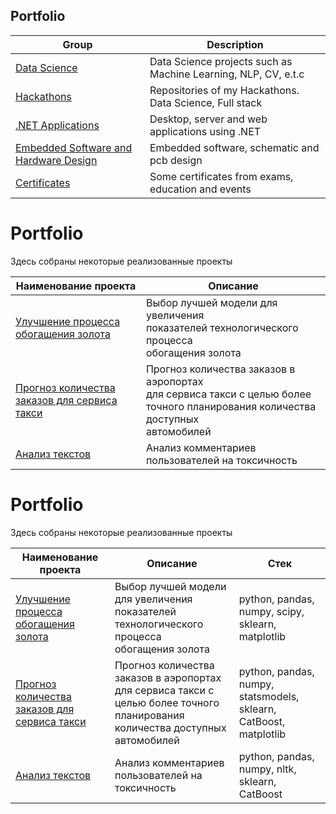 ## Portfolio

| Group        | Description   |                                                  
| ------------------------------------------------------------ | ------------------------------------------------------------ | 
| [Data Science](https://github.com/dmitrii-naumenko/Portfolio/tree/main/Data%20Science) | Data Science projects such as Machine Learning, NLP, CV, e.t.c  |
| [Hackathons](https://github.com/dmitrii-naumenko/Portfolio/tree/main/Hackathons) | Repositories of my Hackathons. Data Science, Full stack |
| [.NET Applications](https://github.com/dmitrii-naumenko/Portfolio/tree/main/dotNET) | Desktop, server and web applications using .NET |
| [Embedded Software and Hardware Design](https://github.com/dmitrii-naumenko/Portfolio/tree/main/Embedded%20software%20and%20Hardware%20Design) | Embedded software, schematic and pcb design |
| [Сertificates](https://github.com/dmitrii-naumenko/Portfolio/tree/main/Сertificates) | Some certificates from exams, education and events |



# Portfolio

Здесь собраны некоторые реализованные проекты

| Наименование проекта                | Описание                                                     |
| ------------------------------------------------------------ | ------------------------------------------------------------ | 
| [Улучшение процесса обогащения золота](https://github.com/aq2003/Portfolio/tree/main/Gold%20Recovery) | Выбор лучшей модели для увеличения <br/>показателей технологического процесса <br/>обогащения золота |
| [Прогноз количества заказов для сервиса такси](https://github.com/aq2003/Portfolio/tree/main/Taxi%20Service) | Прогноз количества заказов в аэропортах <br/>для сервиса такси с целью более точного планирования количества доступных <br/>автомобилей |
| [Анализ текстов](https://github.com/aq2003/Portfolio/tree/main/Analyzing%20Texts) | Анализ комментариев пользователей на токсичность             |




# Portfolio

Здесь собраны некоторые реализованные проекты

| Наименование проекта                | Описание                                                     | Стек                                                         |
| ------------------------------------------------------------ | ------------------------------------------------------------ | ------------------------------------------------------------ |
| [Улучшение процесса обогащения золота](https://github.com/aq2003/Portfolio/tree/main/Gold%20Recovery) | Выбор лучшей модели для увеличения <br/>показателей технологического процесса <br/>обогащения золота | python, pandas, numpy, scipy, sklearn, matplotlib       |
| [Прогноз количества заказов для сервиса такси](https://github.com/aq2003/Portfolio/tree/main/Taxi%20Service) | Прогноз количества заказов в аэропортах <br/>для сервиса такси с целью более точного планирования количества доступных <br/>автомобилей | python, pandas, numpy, statsmodels, sklearn, CatBoost, matplotlib |
| [Анализ текстов](https://github.com/aq2003/Portfolio/tree/main/Analyzing%20Texts) | Анализ комментариев пользователей на токсичность             | python, pandas, numpy, nltk, sklearn, CatBoost |